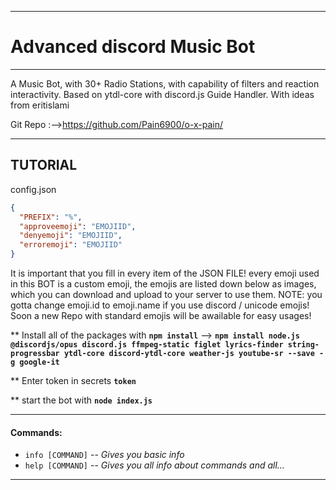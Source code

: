 *********************************************************************

# Advanced discord Music Bot

*********************************************************************
A Music Bot, with 30+ Radio Stations, with capability of filters and reaction interactivity. 
Based on ytdl-core with discord.js Guide Handler. With ideas from eritislami


Git Repo :-->https://github.com/Pain6900/o-x-pain/

*********************************************************************
## **TUTORIAL**
 

config.json

```json
{
  "PREFIX": "%",
  "approveemoji": "EMOJIID",
  "denyemoji": "EMOJIID",
  "erroremoji": "EMOJIID"
}
```

It is important that you fill in every item of the JSON FILE! every emoji used in this BOT is a custom emoji, the emojis are listed down below as images, which you can download and upload to your server to use them. NOTE: you gotta change emoji.id to emoji.name if you use discord / unicode emojis! Soon a new Repo with standard emojis will be awailable for easy usages!

** Install all of the packages with **`npm install`**    -->   **`npm install node.js @discordjs/opus discord.js ffmpeg-static figlet lyrics-finder string-progressbar ytdl-core discord-ytdl-core weather-js youtube-sr --save -g google-it`**

** Enter token in secrets **`token`**
 
** start the bot with **`node index.js`**

*********************************************************************
#### Commands:


- `info [COMMAND]`      --    *Gives you basic info*
- `help [COMMAND]`      --    *Gives you all info about commands and all...*


*********************************************************************

